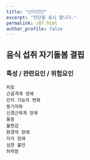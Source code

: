 ```yaml
---
title: "난다진단"
excerpt: "진단을 표시 합니다."
permalink: /87.html
author_profile: false
---
```

## 음식 섭취 자기돌봄 결핍




### 특성 / 관련요인 / 위험요인

>                
    
    피로
    근골격계 장애
    인지 기능의 변화
    동기저하
    신경근육계 장애
    통증
    불편감
    환경적 장애
    지각 장애
    심한 불안
    허약함
